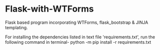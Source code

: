 # Flask-with-WTForms
Flask based program incorporating WTForms, flask_bootstrap &amp; JINJA templating.

For installing the dependencies listed in text file 'requirements.txt', run the following command in terminal-
  python -m pip install -r requirements.txt
